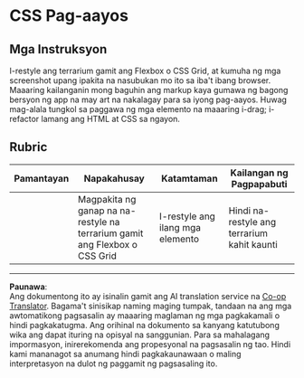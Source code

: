 <!--
CO_OP_TRANSLATOR_METADATA:
{
  "original_hash": "9d4d75af51aaccfe9af778f792c62919",
  "translation_date": "2025-08-27T23:01:01+00:00",
  "source_file": "3-terrarium/2-intro-to-css/assignment.md",
  "language_code": "tl"
}
-->
# CSS Pag-aayos

## Mga Instruksyon

I-restyle ang terrarium gamit ang Flexbox o CSS Grid, at kumuha ng mga screenshot upang ipakita na nasubukan mo ito sa iba't ibang browser. Maaaring kailanganin mong baguhin ang markup kaya gumawa ng bagong bersyon ng app na may art na nakalagay para sa iyong pag-aayos. Huwag mag-alala tungkol sa paggawa ng mga elemento na maaaring i-drag; i-refactor lamang ang HTML at CSS sa ngayon.

## Rubric

| Pamantayan | Napakahusay                                                      | Katamtaman                    | Kailangan ng Pagpapabuti             |
| ---------- | ---------------------------------------------------------------- | ----------------------------- | ------------------------------------ |
|            | Magpakita ng ganap na na-restyle na terrarium gamit ang Flexbox o CSS Grid | I-restyle ang ilang mga elemento | Hindi na-restyle ang terrarium kahit kaunti |

---

**Paunawa**:  
Ang dokumentong ito ay isinalin gamit ang AI translation service na [Co-op Translator](https://github.com/Azure/co-op-translator). Bagama't sinisikap naming maging tumpak, tandaan na ang mga awtomatikong pagsasalin ay maaaring maglaman ng mga pagkakamali o hindi pagkakatugma. Ang orihinal na dokumento sa kanyang katutubong wika ang dapat ituring na opisyal na sanggunian. Para sa mahalagang impormasyon, inirerekomenda ang propesyonal na pagsasalin ng tao. Hindi kami mananagot sa anumang hindi pagkakaunawaan o maling interpretasyon na dulot ng paggamit ng pagsasaling ito.